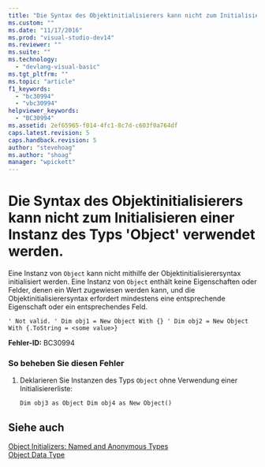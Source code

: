 ```yaml
---
title: "Die Syntax des Objektinitialisierers kann nicht zum Initialisieren einer Instanz des Typs &#39;Object&#39; verwendet werden. | Microsoft Docs"
ms.custom: ""
ms.date: "11/17/2016"
ms.prod: "visual-studio-dev14"
ms.reviewer: ""
ms.suite: ""
ms.technology: 
  - "devlang-visual-basic"
ms.tgt_pltfrm: ""
ms.topic: "article"
f1_keywords: 
  - "bc30994"
  - "vbc30994"
helpviewer_keywords: 
  - "BC30994"
ms.assetid: 2ef65965-f014-4fc1-8c7d-c603f0a764df
caps.latest.revision: 5
caps.handback.revision: 5
author: "stevehoag"
ms.author: "shoag"
manager: "wpickett"
---
```

# Die Syntax des Objektinitialisierers kann nicht zum Initialisieren einer Instanz des Typs &#39;Object&#39; verwendet werden.
Eine Instanz von `Object` kann nicht mithilfe der Objektinitialisierersyntax initialisiert werden. Eine Instanz von `Object` enthält keine Eigenschaften oder Felder, denen ein Wert zugewiesen werden kann, und die Objektinitialisierersyntax erfordert mindestens eine entsprechende Eigenschaft oder ein entsprechendes Feld.  
  
```  
' Not valid. ' Dim obj1 = New Object With {} ' Dim obj2 = New Object With {.ToString = <some value>}  
```  
  
 **Fehler\-ID:** BC30994  
  
### So beheben Sie diesen Fehler  
  
1.  Deklarieren Sie Instanzen des Typs `Object` ohne Verwendung einer Initialisiererliste:  
  
    ```  
    Dim obj3 as Object Dim obj4 as New Object()  
    ```  
  
## Siehe auch  
 [Object Initializers: Named and Anonymous Types](../../visual-basic/programming-guide/language-features/objects-and-classes/object-initializers-named-and-anonymous-types.md)   
 [Object Data Type](../../visual-basic/language-reference/data-types/object-data-type.md)